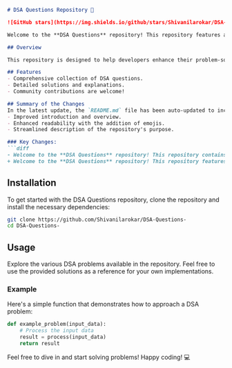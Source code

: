 ```markdown
# DSA Questions Repository 🚀

![GitHub stars](https://img.shields.io/github/stars/Shivanilarokar/DSA-Questions-) ![GitHub forks](https://img.shields.io/github/forks/Shivanilarokar/DSA-Questions-) ![GitHub issues](https://img.shields.io/github/issues/Shivanilarokar/DSA-Questions-)

Welcome to the **DSA Questions** repository! This repository features a comprehensive collection of Data Structures and Algorithms (DSA) questions designed to help developers enhance their problem-solving skills. 🤖

## Overview

This repository is designed to help developers enhance their problem-solving skills by providing a structured set of DSA problems, solutions, and explanations. 🧠

## Features
- Comprehensive collection of DSA questions.
- Detailed solutions and explanations.
- Community contributions are welcome!

## Summary of the Changes
In the latest update, the `README.md` file has been auto-updated to include:
- Improved introduction and overview.
- Enhanced readability with the addition of emojis.
- Streamlined description of the repository's purpose.

### Key Changes:
```diff
- Welcome to the **DSA Questions** repository! This repository contains a collection of Data Structures and Algorithms (DSA) problems designed to enhance your programming skills.
+ Welcome to the **DSA Questions** repository! This repository features a comprehensive set of DSA questions 🤖, solutions, and explanations aimed at providing a structured learning path for developers. 🚀
```

## Installation
To get started with the DSA Questions repository, clone the repository and install the necessary dependencies:

```bash
git clone https://github.com/Shivanilarokar/DSA-Questions-
cd DSA-Questions-
```

## Usage
Explore the various DSA problems available in the repository. Feel free to use the provided solutions as a reference for your own implementations.

### Example
Here's a simple function that demonstrates how to approach a DSA problem:

```python
def example_problem(input_data):
    # Process the input data
    result = process(input_data)
    return result
```

Feel free to dive in and start solving problems! Happy coding! 💻
```